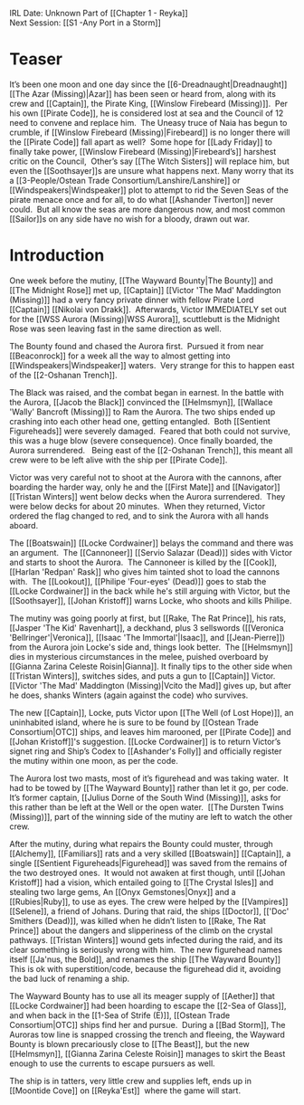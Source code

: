 IRL Date: Unknown Part of [[Chapter 1 - Reyka]] <br/>
Next Session: [[S1 -Any Port in a Storm]]
 
# Teaser
It’s been one moon and one day since the [[6-Dreadnaught|Dreadnaught]] [[The Azar (Missing)|Azar]] has been seen or heard from, along with its crew and [[Captain]], the Pirate King, [[Winslow Firebeard (Missing)]].  Per his own [[Pirate Code]], he is considered lost at sea and the Council of 12 need to convene and replace him.  The Uneasy truce of Naia has begun to crumble, if [[Winslow Firebeard (Missing)|Firebeard]] is no longer there will the [[Pirate Code]] fall apart as well?  Some hope for [[Lady Friday]] to finally take power, [[Winslow Firebeard (Missing)|Firebeard’s]] harshest critic on the Council,  Other’s say [[The Witch Sisters]] will replace him, but even the [[Soothsayer]]s are unsure what happens next. Many worry that its a [[3-People/Ostean Trade Consortium/Lanshire/Lanshire]] or [[Windspeakers|Windspeaker]] plot to attempt to rid the Seven Seas of the pirate menace once and for all, to do what [[Ashander Tiverton]] never could.  But all know the seas are more dangerous now, and most common [[Sailor]]s on any side have no wish for a bloody, drawn out war.

# Introduction
One week before the mutiny, [[The Wayward Bounty|The Bounty]] and [[The Midnight Rose]] met up, [[Captain]] [[Victor 'The Mad' Maddington (Missing)]] had a very fancy private dinner with fellow Pirate Lord [[Captain]] [[Nikolai von Drakk]].  Afterwards, Victor IMMEDIATELY set out for the [[WSS Aurora (Missing)|WSS Aurora]], scuttlebutt is the Midnight Rose was seen leaving fast in the same direction as well.  

The Bounty found and chased the Aurora first.  Pursued it from near [[Beaconrock]] for a week all the way to almost getting into [[Windspeakers|Windspeaker]] waters.  Very strange for this to happen east of the [[2-Oshanan Trench]].

The Black was raised, and the combat began in earnest.  In the battle with the Aurora, [[Jacob the Black]] convinced the [[Helmsmyn]], [[Wallace 'Wally' Bancroft (Missing)]] to Ram the Aurora.  The two ships ended up crashing into each other head one, getting entangled.  Both [[Sentient Figureheads]] were severely damaged.  Feared that both could not survive, this was a huge blow (severe consequence).  Once finally boarded, the Aurora surrendered.   Being east of the [[2-Oshanan Trench]], this meant all crew were to be left alive with the ship per [[Pirate Code]].

Victor was very careful not to shoot at the Aurora with the cannons, after boarding the harder way, only he and the [[First Mate]] and [[Navigator]]  [[Tristan Winters]] went below decks when the Aurora surrendered.  They were below decks for about 20 minutes.  When they returned, Victor ordered the flag changed to red, and to sink the Aurora with all hands aboard.

The [[Boatswain]] [[Locke Cordwainer]] belays the command and there was an argument.  The [[Cannoneer]] [[Servio Salazar (Dead)]] sides with Victor and starts to shoot the Aurora.  The Cannoneer is killed by the [[Cook]], [[Harlan 'Redpan' Rask]] who gives him tainted shot to load the cannons with.  The [[Lookout]], [[Philipe 'Four-eyes' (Dead)]] goes to stab the [[Locke Cordwainer]] in the back while he's still arguing with Victor, but the [[Soothsayer]], [[Johan Kristoff]] warns Locke, who shoots and kills Philipe.

The mutiny was going poorly at first, but [[Rake, The Rat Prince]], his rats, [[Jasper 'The Kid' Ravenhart]], a deckhand, plus 3 sellswords ([[Veronica 'Bellringer'|Veronica]], [[Isaac 'The Immortal'|Isaac]], and [[Jean-Pierre]]) from the Aurora join Locke's side and, things look better.  The [[Helmsmyn]] dies in mysterious circumstances in the melee, puished overboard by [[Gianna Zarina Celeste Roisin|Gianna]]. It finally tips to the other side when [[Tristan Winters]], switches sides, and puts a gun to [[Captain]] Victor.  [[Victor 'The Mad' Maddington (Missing)|Vcito the Mad]] gives up, but after he does, shanks Winters (again against the code) who survives.

The new [[Captain]], Locke, puts Victor upon [[The Well (of Lost Hope)]], an uninhabited island, where he is sure to be found by [[Ostean Trade Consortium|OTC]] ships, and leaves him marooned, per [[Pirate Code]] and [[Johan Kristoff]]'s suggestion. [[Locke Cordwainer]] is to return Victor’s signet ring and Ship’s Codex to [[Ashander's Folly]] and officially register the mutiny within one moon, as per the code. 

The Aurora lost two masts, most of it’s figurehead and was taking water.  It had to be towed by [[The Wayward Bounty]] rather than let it go, per code.  It’s former captain, [[Julius Dorne of the South Wind (Missing)]], asks for this rather than be left at the Well or the open water.  [[The Dursten Twins (Missing)]], part of the winning side of the mutiny are left to watch the other crew.

After the mutiny, during what repairs the Bounty could muster, through [[Alchemy]], [[Familiars]] rats and a very skilled [[Boatswain]] [[Captain]], a single [[Sentient Figureheads|Figurehead]] was saved from the remains of the two destroyed ones.  It would not awaken at first though, until [[Johan Kristoff]] had a vision, which entailed going to [[The Crystal Isles]] and stealing two large gems, An [[Onyx Gemstones|Onyx]] and a [[Rubies|Ruby]], to use as eyes. The crew were helped by the [[Vampires]] [[Selene]], a friend of Johans. During that raid, the ships [[Doctor]], [['Doc' Smithers (Dead)]], was killed when he didn’t listen to [[Rake, The Rat Prince]] about the dangers and slipperiness of the climb on the crystal pathways. [[Tristan Winters]] wound gets infected during the raid, and its clear something is seriously wrong with him.  The new figurehead names itself [[Ja'nus, the Bold]], and renames the ship [[The Wayward Bounty]] This is ok with superstition/code, because the figurehead did it, avoiding the bad luck of renaming a ship.

The Wayward Bounty has to use all its meager supply of [[Aether]] that [[Locke Cordwainer]] had been hoarding to escape the [[2-Sea of Glass]], and when back in the [[1-Sea of Strife (E)]], [[Ostean Trade Consortium|OTC]] ships find her and pursue.  During a [[Bad Storm]], The Auroras tow line is snapped crossing the trench and fleeing, the Wayward Bounty is blown precariously close to [[The Beast]], but the new [[Helmsmyn]], [[Gianna Zarina Celeste Roisin]] manages to skirt the Beast enough to use the currents to escape pursuers as well.

The ship is in tatters, very little crew and supplies left, ends up in [[Moontide Cove]] on [[Reyka'Est]]  where the game will start.
